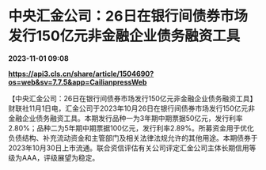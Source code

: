 # 中央汇金公司：26日在银行间债券市场发行150亿元非金融企业债务融资工具

**2023-11-01 09:08**

**https://api3.cls.cn/share/article/1504690?os=web&sv=7.7.5&app=CailianpressWeb**

【中央汇金公司：26日在银行间债券市场发行150亿元非金融企业债务融资工具】财联社11月1日电，汇金公司于2023年10月26日在银行间债券市场发行150亿元非金融企业债务融资工具。本期发行品种一为3年期中期票据50亿元，发行利率2.80%；品种二为5年期中期票据100亿元，发行利率2.89%。所募资金用于优化负债结构、补充流动资金和主管部门及相关法律法规允许的其他用途。本期债券于2023年10月30日上市流通。联合资信评估有关公司评定汇金公司主体长期信用等级为AAA，评级展望为稳定。
